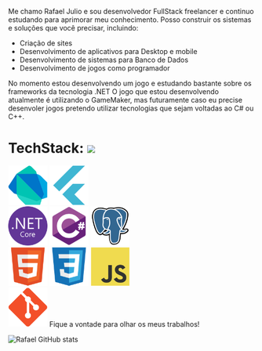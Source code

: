 Me chamo Rafael Julio e sou desenvolvedor FullStack freelancer e continuo estudando para aprimorar meu conhecimento. 
Posso construir os sistemas e soluções que você precisar, incluindo:

- Criação de sites
- Desenvolvimento de aplicativos para Desktop e mobile
- Desenvolvimento de sistemas para Banco de Dados
- Desenvolvimento de jogos como programador

No momento estou desenvolvendo um jogo e estudando bastante sobre os frameworks da tecnologia .NET
O jogo que estou desenvolvendo atualmente é utilizando o GameMaker, mas futuramente caso eu precise desenvoler jogos
pretendo utilizar tecnologias que sejam voltadas ao C# ou C++.
  
<h1>TechStack: <img src="#" height="80px" /></h1>

<div>
  <img src="https://raw.githubusercontent.com/devicons/devicon/55609aa5bd817ff167afce0d965585c92040787a/icons/dart/dart-original.svg" height="80px"/>
  <img src="https://raw.githubusercontent.com/devicons/devicon/55609aa5bd817ff167afce0d965585c92040787a/icons/flutter/flutter-plain.svg" height="80px" />
</div>

<div>

<img src="https://github.com/devicons/devicon/blob/master/icons/dotnetcore/dotnetcore-original.svg" height="80px"/> 
<img src="https://github.com/devicons/devicon/blob/master/icons/csharp/csharp-original.svg" height="80px"/> 
<img src="https://raw.githubusercontent.com/devicons/devicon/55609aa5bd817ff167afce0d965585c92040787a/icons/postgresql/postgresql-original.svg" height="80px"/> 

</div>
<div>
  <img src="https://github.com/devicons/devicon/blob/master/icons/html5/html5-original.svg" height="80px"/> 
  <img src="https://github.com/devicons/devicon/blob/master/icons/css3/css3-original.svg" height="80px"/> 
  <img src="https://raw.githubusercontent.com/devicons/devicon/55609aa5bd817ff167afce0d965585c92040787a/icons/javascript/javascript-original.svg" height="80px" />
</div>
<img src="https://raw.githubusercontent.com/devicons/devicon/55609aa5bd817ff167afce0d965585c92040787a/icons/git/git-original.svg" height="80px" />
Fique a vontade para olhar os meus trabalhos!

![Rafael GitHub stats](https://github-readme-stats.vercel.app/api?username=Rafael-Julio-2242&show_icons=true&theme=radical)



<!---
Rafael-Julio-2242/Rafael-Julio-2242 is a ✨ special ✨ repository because its `README.md` (this file) appears on your GitHub profile.
You can click the Preview link to take a look at your changes.
--->
